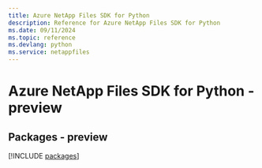 ```yaml
---
title: Azure NetApp Files SDK for Python
description: Reference for Azure NetApp Files SDK for Python
ms.date: 09/11/2024
ms.topic: reference
ms.devlang: python
ms.service: netappfiles
---
```

# Azure NetApp Files SDK for Python - preview
## Packages - preview
[!INCLUDE [packages](netapp-files-index.md)]